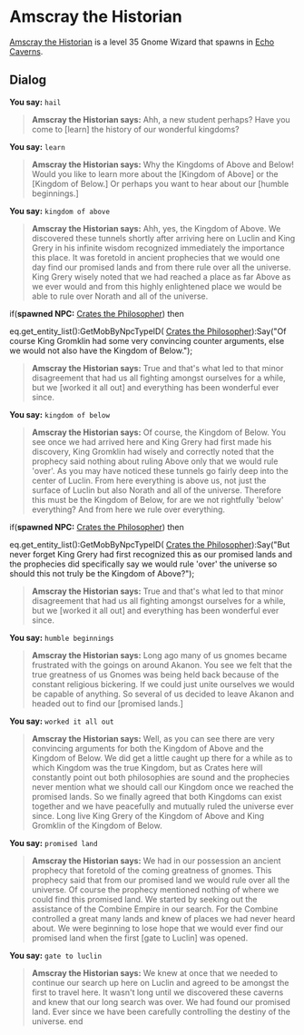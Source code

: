 # Amscray the Historian



[Amscray the Historian](/npc/153046) is a level 35 Gnome Wizard that spawns in [Echo Caverns](/zone/153).



## Dialog

**You say:** `hail`



>**Amscray the Historian says:** Ahh, a new student perhaps?  Have you come to [learn] the history of our wonderful kingdoms?

**You say:** `learn`



>**Amscray the Historian says:** Why the Kingdoms of Above and Below!  Would you like to learn more about the [Kingdom of Above] or the [Kingdom of Below.]  Or perhaps you want to hear about our [humble beginnings.]

**You say:** `kingdom of above`



>**Amscray the Historian says:** Ahh, yes, the Kingdom of Above.  We discovered these tunnels shortly after arriving here on Luclin and King Grery in his infinite wisdom recognized immediately the importance this place.  It was foretold in ancient prophecies that we would one day find our promised lands and from there rule over all the universe.  King Grery wisely noted that we had reached a place as far Above as we ever would and from this highly enlightened place we would be able to rule over Norath and all of the universe.


if(**spawned NPC:**  [Crates the Philosopher](/npc/153073)) then



eq.get_entity_list():GetMobByNpcTypeID( [Crates the Philosopher](/npc/153073)):Say("Of course King Gromklin had some very convincing counter arguments, else we would not also have the Kingdom of Below.");



>**Amscray the Historian says:** True and that's what led to that minor disagreement that had us all fighting amongst ourselves for a while, but we [worked it all out] and everything has been wonderful ever since.


**You say:** `kingdom of below`



>**Amscray the Historian says:** Of course, the Kingdom of Below.  You see once we had arrived here and King Grery had first made his discovery, King Gromklin had wisely and correctly noted that the prophecy said nothing about ruling Above only that we would rule 'over'.  As you may have noticed these tunnels go fairly deep into the center of Luclin.  From here everything is above us, not just the surface of Luclin but also Norath and all of the universe.  Therefore this must be the Kingdom of Below, for are we not rightfully 'below' everything?  And from here we rule over everything.


if(**spawned NPC:**  [Crates the Philosopher](/npc/153073)) then



eq.get_entity_list():GetMobByNpcTypeID( [Crates the Philosopher](/npc/153073)):Say("But never forget King Grery had first recognized this as our promised lands and the prophecies did specifically say we would rule 'over' the universe so should this not truly be the Kingdom of Above?");



>**Amscray the Historian says:** True and that's what led to that minor disagreement that had us all fighting amongst ourselves for a while, but we [worked it all out] and everything has been wonderful ever since.


**You say:** `humble beginnings`



>**Amscray the Historian says:** Long ago many of us gnomes became frustrated with the goings on around Akanon.  You see we felt that the true greatness of us Gnomes was being held back because of the constant religious bickering.  If we could just unite ourselves we would be capable of anything.  So several of us decided to leave Akanon and headed out to find our [promised lands.]

**You say:** `worked it all out`



>**Amscray the Historian says:** Well, as you can see there are very convincing arguments for both the Kingdom of Above and the Kingdom of Below.  We did get a little caught up there for a while as to which Kingdom was the true Kingdom, but as Crates here will constantly point out both philosophies are sound and the prophecies never mention what we should call our Kingdom once we reached the promised lands.  So we finally agreed that both Kingdoms can exist together and we have peacefully and mutually ruled the universe ever since.  Long live King Grery of the Kingdom of Above and King Gromklin of the Kingdom of Below.

**You say:** `promised land`



>**Amscray the Historian says:** We had in our possession an ancient prophecy that foretold of the coming greatness of gnomes.  This prophecy said that from our promised land we would rule over all the universe.  Of course the prophecy mentioned nothing of where we could find this promised land.  We started by seeking out the assistance of the Combine Empire in our search.  For the Combine controlled a great many lands and knew of places we had never heard about.  We were beginning to lose hope that we would ever find our promised land when the first [gate to Luclin] was opened.

**You say:** `gate to luclin`



>**Amscray the Historian says:** We knew at once that we needed to continue our search up here on Luclin and agreed to be amongst the first to travel here.  It wasn't long until we discovered these caverns and knew that our long search was over.  We had found our promised land.  Ever since we have been carefully controlling the destiny of the universe.
end
